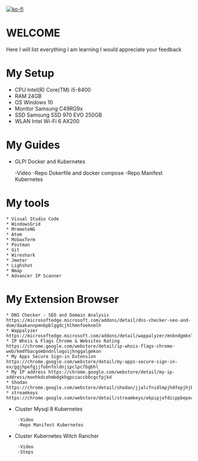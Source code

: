 [![ko-fi](https://ko-fi.com/img/githubbutton_sm.svg)](https://ko-fi.com/S6S07QX7X)
# WELCOME
Here I will list everything I am learning I would appreciate your feedback
# My Setup
   * CPU Intel(R) Core(TM) i5-8400
   * RAM 24GB
   * OS Windows 10
   * Monitor Samsung C49RG9x
   * SSD  Samsung SSD 970 EVO 250GB 
   * WLAN  Intel Wi-Fi 6 AX200 
 # My Guides 
 
   * GLPI Docker and Kubernetes
   
      -Video
      -Repo Dokerfile and docker compose 
      -Repo Manifest Kubernetes
 # My tools 
 
    * Visual Studio Code
    * WindowsGrid
    * MremoteNG
    * Atom 
    * MobaxTerm
    * Postman
    * Git
    * Wireshark
    * Jmeter
    * Lighshot
    * Nmap
    * Advancer IP Scanner
  # My Extension Browser
  
    * DNS Checker - SEO and Domain Analysis  https://microsoftedge.microsoft.com/addons/detail/dns-checker-seo-and-dom/daakannpmnbpblggdcjhlhmnfoeknmlh
    * Wappalyzer  https://microsoftedge.microsoft.com/addons/detail/wappalyzer/mnbndgmknlpdjdnjfmfcdjoegcckoikn
    * IP Whois & Flags Chrome & Websites Rating  https://chrome.google.com/webstore/detail/ip-whois-flags-chrome-web/kmdfbacgombndnllogoijhnggalgmkon
    * My Apps Secure Sign-in Extension  https://chrome.google.com/webstore/detail/my-apps-secure-sign-in-ex/ggjhpefgjjfobnfoldnjipclpcfbgbhl
    * My IP address https://chrome.google.com/webstore/detail/my-ip-address/monhkdcehmbdgkhgpccaccbbcgcfpjkd
    * Shodan https://chrome.google.com/webstore/detail/shodan/jjalcfnidlmpjhdfepjhjbhnhkbgleap
    * streamkeys https://chrome.google.com/webstore/detail/streamkeys/ekpipjofdicppbepocohdlgenahaneen
    
* Cluster Mysql 8 Kubernetes 

       -Video
       -Repo Manifest Kubernetes
       
* Cluster Kubernetes Witch Rancher 

       -Video
       -Steps 
      
 
    
